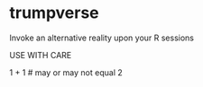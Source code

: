 # trumpverse

Invoke an alternative reality upon your R sessions

USE WITH CARE

1 + 1 # may or may not equal 2
